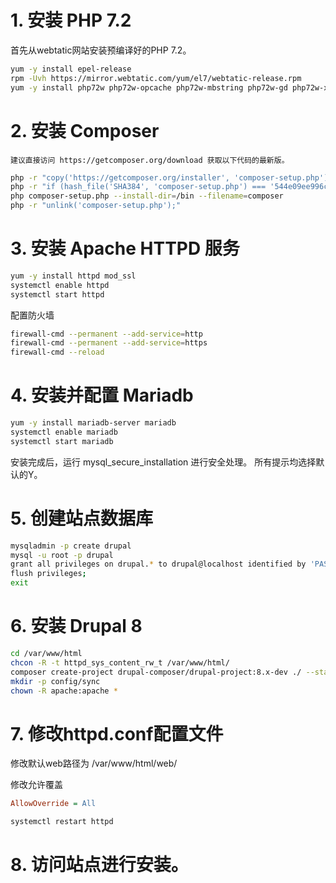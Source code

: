 
# 1. 安装 PHP 7.2

首先从webtatic网站安装预编译好的PHP 7.2。
```bash
yum -y install epel-release
rpm -Uvh https://mirror.webtatic.com/yum/el7/webtatic-release.rpm
yum -y install php72w php72w-opcache php72w-mbstring php72w-gd php72w-xml php72w-pear  php72w-mysql php72w-pdo mod_php72w
```

# 2. 安装 Composer

`建议直接访问 https://getcomposer.org/download 获取以下代码的最新版。`

```bash
php -r "copy('https://getcomposer.org/installer', 'composer-setup.php');"
php -r "if (hash_file('SHA384', 'composer-setup.php') === '544e09ee996cdf60ece3804abc52599c22b1f40f4323403c44d44fdfdd586475ca9813a858088ffbc1f233e9b180f061') { echo 'Installer verified'; } else { echo 'Installer corrupt'; unlink('composer-setup.php'); } echo PHP_EOL;"
php composer-setup.php --install-dir=/bin --filename=composer
php -r "unlink('composer-setup.php');"
```

# 3. 安装 Apache HTTPD 服务
```bash
yum -y install httpd mod_ssl
systemctl enable httpd
systemctl start httpd
```

配置防火墙
```bash
firewall-cmd --permanent --add-service=http
firewall-cmd --permanent --add-service=https
firewall-cmd --reload
```

# 4. 安装并配置 Mariadb 
```bash
yum -y install mariadb-server mariadb
systemctl enable mariadb
systemctl start mariadb
```

安装完成后，运行 mysql_secure_installation 进行安全处理。
所有提示均选择默认的Y。

# 5. 创建站点数据库

```bash
mysqladmin -p create drupal
mysql -u root -p drupal
grant all privileges on drupal.* to drupal@localhost identified by 'PASSWORD';
flush privileges;
exit
```

# 6. 安装 Drupal 8
```bash
cd /var/www/html
chcon -R -t httpd_sys_content_rw_t /var/www/html/
composer create-project drupal-composer/drupal-project:8.x-dev ./ --stability dev --no-interaction
mkdir -p config/sync
chown -R apache:apache *
```

# 7. 修改httpd.conf配置文件

修改默认web路径为 /var/www/html/web/

修改允许覆盖

```ini
AllowOverride = All
```

```bash
systemctl restart httpd
```

# 8. 访问站点进行安装。